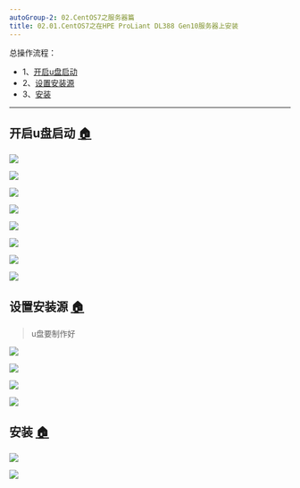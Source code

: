 ```yaml
---
autoGroup-2: 02.CentOS7之服务器篇
title: 02.01.CentOS7之在HPE ProLiant DL388 Gen10服务器上安装
---
```


总操作流程：
- 1、[开启u盘启动](#Linux-01)
- 2、[设置安装源](#Linux-02)
- 3、[安装](#Linux-03)

***

## 开启u盘启动 <a name="Linux-01" href="#" >:house:</a>

![](./image/02.01-1.png)

![](./image/02.01-2.png)

![](./image/02.01-3.png)

![](./image/02.01-4.png)

![](./image/02.01-5.png)

![](./image/02.01-6.png)

![](./image/02.01-7.png)

![](./image/02.01-8.png)

## 设置安装源 <a name="Linux-02" href="#" >:house:</a>

> u盘要制作好

![](./image/02.01-9.png)

![](./image/02.01-10.png)

![](./image/02.01-11.png)

![](./image/02.01-12.png)

## 安装 <a name="Linux-03" href="#" >:house:</a>

![](./image/02.01-13.png)

![](./image/02.01-14.png)